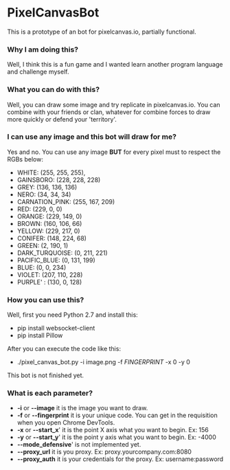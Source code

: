 # PixelCanvasBot

This is a prototype of an bot for pixelcanvas.io, partially functional.

### Why I am doing this? 
Well, I think this is a fun game and I wanted learn another program language and challenge myself.

### What you can do with this?
Well, you can draw some image and try replicate in pixelcanvas.io. You can combine with your friends or clan, whatever for combine forces to draw more quickly or defend your 'territory'.

### I can use any image and this bot will draw for me?
Yes and no. You can use any image **BUT** for every pixel must to respect the RGBs below:

* WHITE: (255, 255, 255),
* GAINSBORO: (228, 228, 228)
* GREY: (136, 136, 136)
* NERO: (34, 34, 34)
* CARNATION_PINK: (255, 167, 209)
* RED: (229, 0, 0)
* ORANGE: (229, 149, 0)
* BROWN: (160, 106, 66)
* YELLOW: (229, 217, 0)
* CONIFER: (148, 224, 68)
* GREEN: (2, 190, 1)
* DARK_TURQUOISE: (0, 211, 221)
* PACIFIC_BLUE: (0, 131, 199)
* BLUE: (0, 0, 234)
* VIOLET: (207, 110, 228)
* PURPLE' : (130, 0, 128) 

### How you can use this?

Well, first you need Python 2.7 and install this:
* pip install websocket-client
* pip install Pillow

After you can execute the code like this:

* ./pixel_canvas_bot.py -i image.png -f $FINGERPRINT$ -x 0 -y 0

This bot is not finished yet. 

### What is each parameter? 

* **-i** or **--image** it is the image you want to draw.
* **-f** or **--fingerprint** it is your unique code. You can get in the requisition when you open Chrome DevTools.
* **-x** or **--start_x**' it is the point X axis what you want to begin. Ex: 156
* **-y** or **--start_y**' it is the point y axis what you want to begin. Ex: -4000
* **--mode_defensive**' is not implemented yet.
* **--proxy_url** it is you proxy. Ex: proxy.yourcompany.com:8080
* **--proxy_auth** it is your credentials for the proxy. Ex: username:password

